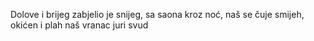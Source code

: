  Dolove i brijeg zabjelio je snijeg, sa saona kroz noć, naš se čuje smijeh, okićen i plah naš vranac juri svud